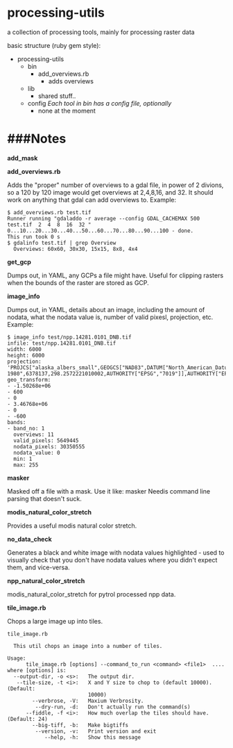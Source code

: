 processing-utils
================

a collection of processing tools, mainly for processing raster data

basic structure (ruby gem style):
* processing-utils
  * bin
    * add_overviews.rb 
      * adds overviews
  * lib
      * shared stuff..
  * config  _Each tool in bin has a config file, optionally_
    * none at the moment

###Notes
===========

__add_mask__

__add_overviews.rb__

Adds the "proper" number of overviews to a gdal file, in power of 2 divions, so a 120 by 120 image would get overviews at 2,4,8,16, and 32.  It should work on anything that gdal can add overviews to. 
Example:
```
$ add_overviews.rb test.tif
Runner running "gdaladdo -r average --config GDAL_CACHEMAX 500 test.tif  2  4  8  16  32 "
0...10...20...30...40...50...60...70...80...90...100 - done.
This run took 0 s
$ gdalinfo test.tif | grep Overview
  Overviews: 60x60, 30x30, 15x15, 8x8, 4x4

```

__get_gcp__

Dumps out, in YAML, any GCPs a file might have. Useful for clipping rasters when the bounds of the raster are stored as GCP.

__image_info__

Dumps out, in YAML, details about an image, including the amount of nodata, what the nodata value is, number of valid pixesl, projection, etc.
Example:
```
$ image_info test/npp.14281.0101_DNB.tif
infile: test/npp.14281.0101_DNB.tif
width: 6000
height: 6000
projection: 'PROJCS["alaska_albers_small",GEOGCS["NAD83",DATUM["North_American_Datum_1983",SPHEROID["GRS 1980",6378137,298.2572221010002,AUTHORITY["EPSG","7019"]],AUTHORITY["EPSG","6269"]],PRIMEM["Greenwich",0],UNIT["degree",0.0174532925199433],AUTHORITY[0],UNIT["metre",1,AUTHORITY["EPSGs_Conic_Equal_Area"],PARAMETER["standard_parallel_1",55],PARAMETER["standard_parallel_2",65],PARAMETER["latitude_of_center",50],PARAMETER["longitude_of_center",-154],PARAMETER["false_easting",0],PARAMETER["false_northing",0],UNIT["metre",1,AUTHORITY["EPSG","9001"]]]' 
geo_transform: 
- -1.50268e+06
- 600
- 0
- 3.46768e+06
- 0
- -600
bands:
- band_no: 1
  overviews: 11
  valid_pixels: 5649445
  nodata_pixels: 30350555
  nodata_value: 0
  min: 1
  max: 255

```
__masker__

Masked off a file with a mask. 
Use it like: masker <infile> <maskfile> <outfile> 
Needis command line parsing that doesn't suck. 

__modis_natural_color_stretch__

Provides a useful modis natural color stretch. 

__no_data_check__

Generates a black and white image with nodata values highlighted - used to visually check that you don't have nodata values where you didn't expect them, and vice-versa. 

__npp_natural_color_stretch__

modis_natural_color_stretch for pytrol processed npp data.

__tile_image.rb__

Chops a large image up into tiles.
```
tile_image.rb 

  This util chops an image into a number of tiles.

Usage:
      tile_image.rb [options] --command_to_run <command> <file1>  ....
where [options] is:
  --output-dir, -o <s>:   The output dir.
   --tile-size, -t <i>:   X and Y size to chop to (default 10000). (Default:
                          10000)
        --verbrose, -V:   Maxium Verbrosity.
         --dry-run, -d:   Don't actually run the command(s)
      --fiddle, -f <i>:   How much overlap the tiles should have. (Default: 24)
        --big-tiff, -b:   Make bigtiffs
         --version, -v:   Print version and exit
            --help, -h:   Show this message
```


